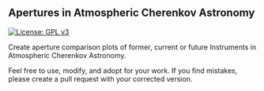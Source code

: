 Apertures in Atmospheric Cherenkov Astronomy
--------------------------------------------

[![License: GPL v3](https://img.shields.io/badge/License-GPL%20v3-blue.svg)](https://www.gnu.org/licenses/gpl-3.0)

Create aperture comparison plots of former, current or future Instruments in Atmospheric Cherenkov Astronomy. 

Feel free to use, modify, and adopt for your work. If you find mistakes, please create a pull request with your corrected version.